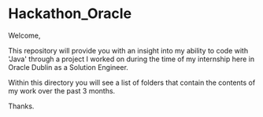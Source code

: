 # Hackathon_Oracle

Welcome,

This repository will provide you with an insight into my ability to code with 'Java' through a project I worked on during the time of my internship here in Oracle Dublin as a Solution Engineer.

Within this directory you will see a list of folders that contain the contents of my work over the past 3 months.

Thanks.
